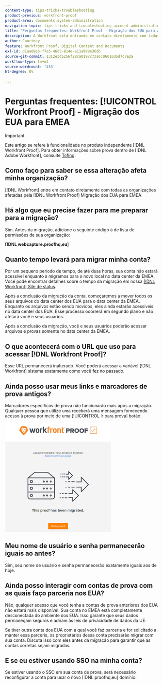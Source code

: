 ```yaml
---
content-type: tips-tricks-troubleshooting
product-previous: workfront-proof
product-area: documents;system-administration
navigation-topic: tips-tricks-and-troubleshooting-account-administration-workfront-proof
title: "Perguntas frequentes: Workfront Proof - Migração dos EUA para a EMEA"
description: A Workfront está entrando em contato diretamente com todas as organizações afetadas pela migração do Workfront Proof US para a EMEA.
author: Courtney
feature: Workfront Proof, Digital Content and Documents
exl-id: d1aa69e5-f7e5-46d5-814e-e11a999e36db
source-git-commit: 1312e3d5256f28ca0197c73a6c06016d6d7c7e2a
workflow-type: tm+mt
source-wordcount: '453'
ht-degree: 0%

---
```


# Perguntas frequentes: [!UICONTROL Workfront Proof] - Migração dos EUA para EMEA

>[!IMPORTANT]
>
>Este artigo se refere à funcionalidade no produto independente [!DNL Workfront Proof]. Para obter informações sobre prova dentro de [!DNL Adobe Workfront], consulte [Tofing](../../../review-and-approve-work/proofing/proofing.md).

## Como faço para saber se essa alteração afeta minha organização?

[!DNL Workfront] entre em contato diretamente com todas as organizações afetadas pela [!DNL Workfront Proof] Migração dos EUA para EMEA.

## Há algo que eu precise fazer para me preparar para a migração?

Sim. Antes da migração, adicione o seguinte código à  de lista de permissões de sua organização:

**[!DNL webcapture.proofhq.eu]**

## Quanto tempo levará para migrar minha conta?

Por um pequeno período de tempo, de até duas horas, sua conta não estará acessível enquanto a migramos para o novo local no data center da EMEA. Você pode encontrar detalhes sobre o tempo da migração em nossa [[!DNL Workfront] Site de status](http://status.workfront.com/).

Após a conclusão da migração da conta, começaremos a mover todos os seus arquivos do data center dos EUA para o data center da EMEA. Enquanto os arquivos estão sendo movidos, eles ainda estarão acessíveis no data center dos EUA. Esse processo ocorrerá em segundo plano e não afetará você e seus usuários.

Após a conclusão da migração, você e seus usuários poderão acessar arquivos e provas somente no data center da EMEA.

## O que acontecerá com o URL que uso para acessar [!DNL Workfront Proof]?

Esse URL permanecerá inalterado. Você poderá acessar a variável [!DNL Workfront] sistema exatamente como você fez no passado.

## Ainda posso usar meus links e marcadores de prova antigos?

Marcadores específicos de prova não funcionarão mais após a migração. Qualquer pessoa que utilize uma receberá uma mensagem fornecendo acesso à prova por meio de uma [!UICONTROL Ir para prova] botão:

![This_proof_has_been_migrated.png](assets/this-proof-has-been-migrated-350x361.png)

## Meu nome de usuário e senha permanecerão iguais ao antes?

Sim, seu nome de usuário e senha permanecerão exatamente iguais aos de hoje.

## Ainda posso interagir com contas de prova com as quais faço parceria nos EUA?

Não, qualquer acesso que você tenha a contas de prova anteriores dos EUA não estará mais disponível. Sua conta no EMEA está completamente desconectada do ambiente dos EUA. Isso garante que seus dados permaneçam seguros e adiram às leis de privacidade de dados da UE.

Se tiver outra conta dos EUA com a qual você faz parceria e for solicitado a manter essa parceria, os proprietários dessa conta precisarão migrar com sua conta. Discuta isso com eles antes da migração para garantir que as contas corretas sejam migradas.

## E se eu estiver usando SSO na minha conta?

Se estiver usando o SSO em sua conta de prova, será necessário reconfigurar a conta para usar o novo [!DNL proofhq.eu] domínio.
